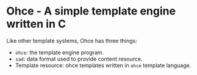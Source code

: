 # Ohce - A simple template engine written in C

Like other template systems, Ohce has three things:

- `ohce`: the template engine program.
- `sad`: data format used to provide content resource.
- Template resource: ohce templates written in `ohce` template language.

